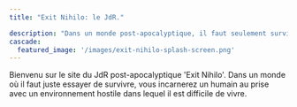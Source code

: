 ```yaml
---
title: "Exit Nihilo: le JdR."

description: "Dans un monde post-apocalyptique, il faut seulement survivre."
cascade:
  featured_image: '/images/exit-nihilo-splash-screen.png'
---
```

Bienvenu sur le site du JdR post-apocalyptique 'Exit Nihilo'. Dans un monde où il faut juste essayer de survivre, vous incarnerez un humain au prise avec un environnement hostile dans lequel il est difficile de vivre.
